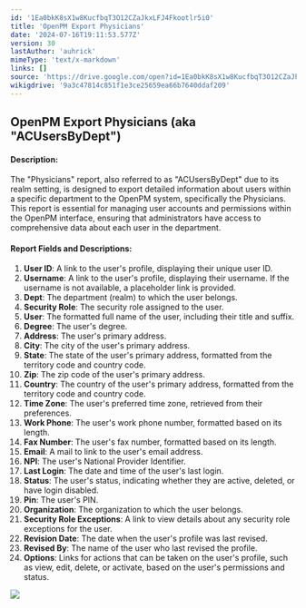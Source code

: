 ```yaml
---
id: '1Ea0bkK8sX1w8KucfbqT3O12CZaJkxLFJ4Fkootlr5i0'
title: 'OpenPM Export Physicians'
date: '2024-07-16T19:11:53.577Z'
version: 30
lastAuthor: 'auhrick'
mimeType: 'text/x-markdown'
links: []
source: 'https://drive.google.com/open?id=1Ea0bkK8sX1w8KucfbqT3O12CZaJkxLFJ4Fkootlr5i0'
wikigdrive: '9a3c47814c851f1e3ce25659ea66b7640ddaf209'
---
```

## OpenPM Export Physicians (aka "ACUsersByDept")

#### Description:

The "Physicians" report, also referred to as "ACUsersByDept" due to its realm setting, is designed to export detailed information about users within a specific department to the OpenPM system, specifically the Physicians. This report is essential for managing user accounts and permissions within the OpenPM interface, ensuring that administrators have access to comprehensive data about each user in the department.

#### Report Fields and Descriptions:

1. <strong>User ID</strong>: A link to the user's profile, displaying their unique user ID.
2. <strong>Username</strong>: A link to the user's profile, displaying their username. If the username is not available, a placeholder link is provided.
3. <strong>Dept</strong>: The department (realm) to which the user belongs.
4. <strong>Security Role</strong>: The security role assigned to the user.
5. <strong>User</strong>: The formatted full name of the user, including their title and suffix.
6. <strong>Degree</strong>: The user's degree.
7. <strong>Address</strong>: The user's primary address.
8. <strong>City</strong>: The city of the user's primary address.
9. <strong>State</strong>: The state of the user's primary address, formatted from the territory code and country code.
10. <strong>Zip</strong>: The zip code of the user's primary address.
11. <strong>Country</strong>: The country of the user's primary address, formatted from the territory code and country code.
12. <strong>Time Zone</strong>: The user's preferred time zone, retrieved from their preferences.
13. <strong>Work Phone</strong>: The user's work phone number, formatted based on its length.
14. <strong>Fax Number</strong>: The user's fax number, formatted based on its length.
15. <strong>Email</strong>: A mail to link to the user's email address.
16. <strong>NPI</strong>: The user's National Provider Identifier.
17. <strong>Last Login</strong>: The date and time of the user's last login.
18. <strong>Status</strong>: The user's status, indicating whether they are active, deleted, or have login disabled.
19. <strong>Pin</strong>: The user's PIN.
20. <strong>Organization</strong>: The organization to which the user belongs.
21. <strong>Security Role Exceptions</strong>: A link to view details about any security role exceptions for the user.
22. <strong>Revision Date</strong>: The date when the user's profile was last revised.
23. <strong>Revised By</strong>: The name of the user who last revised the profile.
24. <strong>Options</strong>: Links for actions that can be taken on the user's profile, such as view, edit, delete, or activate, based on the user's permissions and status.

![](../openpm-export-physicians.assets/be748556a63466932e4dd9c198da25fe.png)
